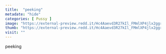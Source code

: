 ```yaml
---
title:  "peeking"
metadate: "hide"
categories: [ Pussy ]
image: "https://external-preview.redd.it/Hc4Aaevd3R27kIl_FMmlXP4jlx2ggrUWoTqjTxvhSg4.jpg?auto=webp&s=eecd48cc5e6dee5f935c3661d7ece311ac596a4c"
thumb: "https://external-preview.redd.it/Hc4Aaevd3R27kIl_FMmlXP4jlx2ggrUWoTqjTxvhSg4.jpg?width=1080&crop=smart&auto=webp&s=e7c366f72a8686e14c698ac71610285dca12743f"
visit: ""
---
```

peeking
